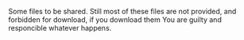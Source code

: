 Some files to be shared.
Still most of these files are not provided, and forbidden for download, if you download them You are guilty and responcible whatever happens.
